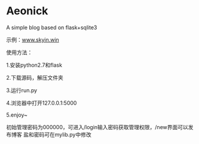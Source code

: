 # Aeonick
A simple blog based on flask+sqlite3

示例：www.skyin.win

使用方法：

1.安装python2.7和flask

2.下载源码，解压文件夹

3.运行run.py

4.浏览器中打开127.0.0.1:5000

5.enjoy~

初始管理密码为000000，可进入/login输入密码获取管理权限，/new界面可以发布博客
盐和密码可在mylib.py中修改
